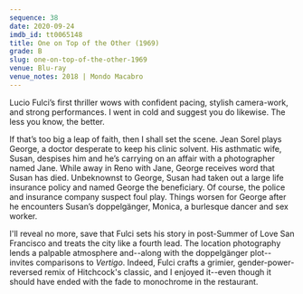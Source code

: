 ```yaml
---
sequence: 38
date: 2020-09-24
imdb_id: tt0065148
title: One on Top of the Other (1969)
grade: B
slug: one-on-top-of-the-other-1969
venue: Blu-ray
venue_notes: 2018 | Mondo Macabro
---
```


Lucio Fulci’s first thriller wows with confident pacing, stylish camera-work, and strong performances. I went in cold and suggest you do likewise. The less you know, the better.

<!-- end -->

If that’s too big a leap of faith, then I shall set the scene. Jean Sorel plays George, a doctor desperate to keep his clinic solvent. His asthmatic wife, Susan, despises him and he’s carrying on an affair with a photographer named Jane. While away in Reno with Jane, George receives word that Susan has died. Unbeknownst to George, Susan had taken out a large life insurance policy and named George the beneficiary. Of course, the police and insurance company suspect foul play. Things worsen for George after he encounters Susan’s doppelgänger, Monica, a burlesque dancer and sex worker.

I'll reveal no more, save that Fulci sets his story in post-Summer of Love San Francisco and treats the city like a fourth lead. The location photography lends a palpable atmosphere and--along with the doppelgänger plot--invites comparisons to <span data-imdb-id="tt0052357">_Vertigo_</span>. Indeed, Fulci crafts a grimier, gender-power-reversed remix of Hitchcock's classic, and I enjoyed it--even though it should have ended with the fade to monochrome in the restaurant.
